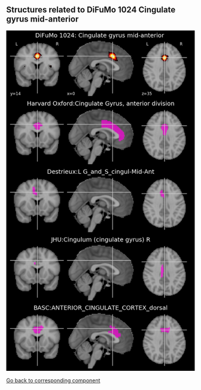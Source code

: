 


## Structures related to DiFuMo 1024 Cingulate gyrus mid-anterior 

![1000](1000.jpg "Structures related to DiFuMo 1024 Cingulate gyrus mid-anterior ")

[Go back to corresponding component](https://parietal-inria.github.io/DiFuMo/1024/html/1000.html)